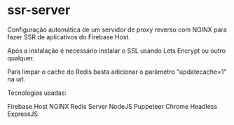 # ssr-server

Configuração automática de um servidor de proxy reverso com NGINX para fazer SSR de aplicativos do Firebase Host.

Após a instalação é necessário instalar o SSL usando Lets Encrypt ou outro qualquer.

Para limpar o cache do Redis basta adicionar o parâmetro "updatecache=1" na url.

Tecnologias usadas:

Firebase Host
NGINX
Redis Server
NodeJS
Puppeteer
Chrome Headless
ExpressJS